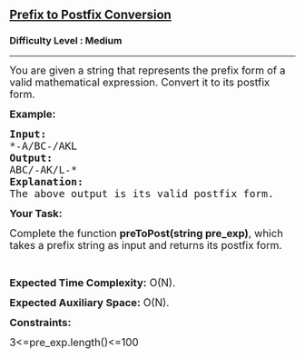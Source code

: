 <h2><a href="https://practice.geeksforgeeks.org/problems/prefix-to-postfix-conversion/1?page=1&difficulty[]=1&sortBy=accuracy">Prefix to Postfix Conversion</a></h2><h3>Difficulty Level : Medium</h3><hr><div class="problems_problem_content__Xm_eO"><p dir="ltr"><span style="font-size:18px">You are given a string that represents the prefix form of a valid mathematical expression. Convert it to its postfix form.</span></p>

<p dir="ltr"><strong><span style="font-size:18px">Example:</span></strong></p>

<pre><span style="font-size:18px"><strong>Input:</strong> </span>
<span style="font-size:18px">*-A/BC-/AKL</span>
<strong><span style="font-size:18px">Output: </span></strong>
<span style="font-size:18px">ABC/-AK/L-*</span>
<span style="font-size:18px"><strong>Explanation:</strong> </span>
<span style="font-size:18px">The above output is its valid postfix form.
</span></pre>

<p dir="ltr"><strong><span style="font-size:18px">Your Task:</span></strong></p>

<p dir="ltr"><span style="font-size:18px">Complete the function <strong>preToPost(string pre_exp)</strong>, which takes a prefix string as input and returns its postfix form.</span></p>

<p>&nbsp;</p>

<p dir="ltr"><span style="font-size:18px"><strong>Expected Time Complexity:</strong> O(N).</span></p>

<p dir="ltr"><span style="font-size:18px"><strong>Expected Auxiliary Space:</strong> O(N).</span></p>

<p dir="ltr"><strong><span style="font-size:18px">Constraints:</span></strong></p>

<p dir="ltr"><span style="font-size:18px">3&lt;=pre_exp.length()&lt;=100</span></p>

<p>&nbsp;</p>
</div>